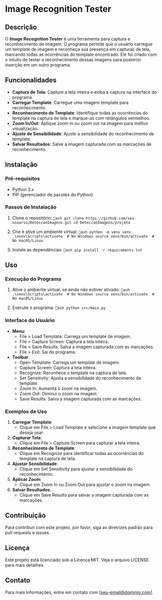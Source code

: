 ﻿# Image Recognition Tester

## Descrição
O **Image Recognition Tester** é uma ferramenta para captura e reconhecimento de imagem. O programa permite que o usuário carregue um template de imagem e reconheça sua presença em capturas de tela, marcando todas as ocorrências do template encontrado. Ele foi criado com o intuito de testar o reconhecimento dessas imagens para posterior inserção em um outro programa.

## Funcionalidades
- **Captura de Tela**: Capture a tela inteira e exiba a captura na interface do programa.
- **Carregar Template**: Carregue uma imagem template para reconhecimento.
- **Reconhecimento de Template**: Identifique todas as ocorrências do template na captura de tela e marque-as com retângulos vermelhos.
- **Zoom In/Out**: Aplique zoom in ou zoom out na imagem para melhor visualização.
- **Ajuste de Sensibilidade**: Ajuste a sensibilidade do reconhecimento de template.
- **Salvar Resultados**: Salve a imagem capturada com as marcações de reconhecimento.

## Instalação
### Pré-requisitos
- Python 3.x
- PIP (gerenciador de pacotes do Python)

### Passos de Instalação
1. Clone o repositório:
    `ash
    git clone https://github.com/seu-usuario/DeteccaoImagens.git
    cd DeteccaoImagens/projeto
    `

2. Crie e ative um ambiente virtual:
    `ash
    python -m venv venv
    .\venv\Scripts\activate  # No Windows
    source venv/bin/activate  # No macOS/Linux
    `

3. Instale as dependências:
    `ash
    pip install -r requirements.txt
    `

## Uso
### Execução do Programa
1. Ative o ambiente virtual, se ainda não estiver ativado:
    `ash
    .\venv\Scripts\activate  # No Windows
    source venv/bin/activate  # No macOS/Linux
    `

2. Execute o programa:
    `ash
    python src/main.py
    `

### Interface do Usuário
- **Menu**:
  - File > Load Template: Carrega um template de imagem.
  - File > Capture Screen: Captura a tela inteira.
  - File > Save Results: Salva a imagem capturada com as marcações.
  - File > Exit: Sai do programa.
- **Toolbar**:
  - Open Template: Carrega um template de imagem.
  - Capture Screen: Captura a tela inteira.
  - Recognize: Reconhece o template na captura de tela.
  - Set Sensitivity: Ajusta a sensibilidade do reconhecimento de template.
  - Zoom In: Aumenta o zoom na imagem.
  - Zoom Out: Diminui o zoom na imagem.
  - Save Results: Salva a imagem capturada com as marcações.

### Exemplos de Uso
1. **Carregar Template**:
    - Clique em File > Load Template e selecione a imagem template que deseja usar.
2. **Capturar Tela**:
    - Clique em File > Capture Screen para capturar a tela inteira.
3. **Reconhecimento de Template**:
    - Clique em Recognize para identificar todas as ocorrências do template na captura de tela.
4. **Ajustar Sensibilidade**:
    - Clique em Set Sensitivity para ajustar a sensibilidade do reconhecimento.
5. **Aplicar Zoom**:
    - Clique em Zoom In ou Zoom Out para ajustar o zoom na imagem.
6. **Salvar Resultados**:
    - Clique em Save Results para salvar a imagem capturada com as marcações.

## Contribuição
Para contribuir com este projeto, por favor, siga as diretrizes padrão para pull requests e issues.

## Licença
Este projeto está licenciado sob a Licença MIT. Veja o arquivo LICENSE para mais detalhes.

## Contato
Para mais informações, entre em contato com [seu-email@dominio.com].

